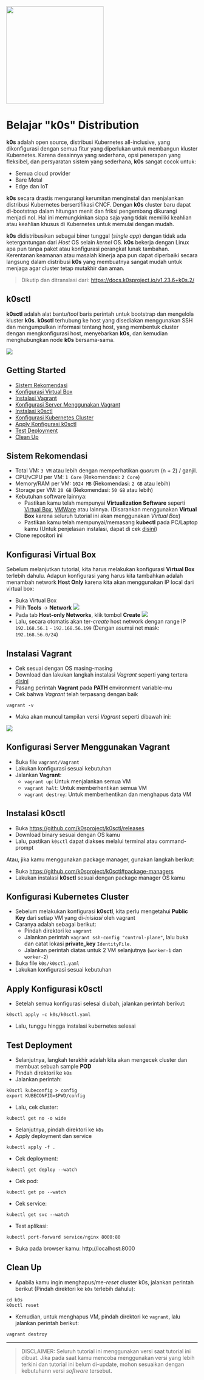 <img alt="" src="./docs/assets/k0s-logo.png" width="256" />

# Belajar "k0s" Distribution #
**k0s** adalah open source, distribusi Kubernetes all-inclusive, yang dikonfigurasi dengan semua fitur yang diperlukan untuk membangun kluster Kubernetes. Karena desainnya yang sederhana, opsi penerapan yang fleksibel, dan persyaratan sistem yang sederhana, **k0s** sangat cocok untuk:

- Semua cloud provider
- Bare Metal
- Edge dan IoT

**k0s** secara drastis mengurangi kerumitan menginstal dan menjalankan distribusi Kubernetes bersertifikasi CNCF. Dengan **k0s** cluster baru dapat di-bootstrap dalam hitungan menit dan friksi pengembang dikurangi menjadi nol. Hal ini memungkinkan siapa saja yang tidak memiliki keahlian atau keahlian khusus di Kubernetes untuk memulai dengan mudah.

**k0s** didistribusikan sebagai biner tunggal (*single app*) dengan tidak ada ketergantungan dari *Host* OS selain *kernel* OS. **k0s** bekerja dengan Linux apa pun tanpa paket atau konfigurasi perangkat lunak tambahan. Kerentanan keamanan atau masalah kinerja apa pun dapat diperbaiki secara langsung dalam distribusi **k0s** yang membuatnya sangat mudah untuk menjaga agar cluster tetap mutakhir dan aman.

> Dikutip dan ditranslasi dari: https://docs.k0sproject.io/v1.23.6+k0s.2/

## k0sctl ##
**k0sctl** adalah alat bantu/*tool* baris perintah untuk bootstrap dan mengelola kluster **k0s**. **k0sctl** terhubung ke host yang disediakan menggunakan SSH dan mengumpulkan informasi tentang host, yang membentuk cluster dengan mengkonfigurasi host, menyebarkan **k0s**, dan kemudian menghubungkan node **k0s** bersama-sama.

![](./docs/assets/k0sctl-architecture.png)

## Getting Started ##
- [Sistem Rekomendasi](#sistem-rekomendasi)
- [Konfigurasi Virtual Box](#konfigurasi-virtual-box)
- [Instalasi Vagrant](#instalasi-vagrant)
- [Konfigurasi Server Menggunakan Vagrant](#konfigurasi-server-menggunakan-vagrant)
- [Instalasi k0sctl](#instalasi-k0sctl)
- [Konfigurasi Kubernetes Cluster](#konfigurasi-kubernetes-cluster)
- [Apply Konfigurasi k0sctl](#apply-konfigurasi-k0sctl)
- [Test Deployment](#test-deployment)
- [Clean Up](#)

## Sistem Rekomendasi ##
- Total VM: `3 VM` atau lebih dengan memperhatikan *quorum* (n + 2) / ganjil.
- CPU/vCPU per VM: `1 Core` (Rekomendasi: `2 Core`)
- Memory/RAM per VM: `1024 MB` (Rekomendasi: `2 GB` atau lebih)
- Storage per VM: `20 GB` (Rekomendasi: `50 GB` atau lebih)
- Kebutuhan software lainnya:
  - Pastikan kamu telah mempunyai **Virtualization Software** seperti [Virtual Box](https://www.virtualbox.org/), [VMWare](https://www.vmware.com/) atau lainnya. (Disarankan menggunakan **Virtual Box** karena seluruh tutorial ini akan menggunakan *Virtual Box*)
  - Pastikan kamu telah mempunyai/memasang **kubectl** pada PC/Laptop kamu (Untuk penjelasan instalasi, dapat di cek [disini](https://kubernetes.io/docs/tasks/tools/))
- Clone repositori ini

## Konfigurasi Virtual Box ##
Sebelum melanjutkan tutorial, kita harus melakukan konfigurasi **Virtual Box** terlebih dahulu. Adapun konfigurasi yang harus kita tambahkan adalah menambah network **Host Only** karena kita akan menggunakan IP local dari virtual box:
- Buka Virtual Box
- Pilih **Tools** -> **Network**
![](./docs/assets/vbox-1.png)
- Pada tab **Host-only Networks**, klik tombol **Create**
![](./docs/assets/vbox-2.png)
- Lalu, secara otomatis akan ter-*create* host network dengan range IP `192.168.56.1` - `192.168.56.199` (Dengan asumsi net mask: `192.168.56.0/24`)

## Instalasi Vagrant ##
- Cek sesuai dengan OS masing-masing
- Download dan lakukan langkah instalasi *Vagrant* seperti yang tertera [disini](https://developer.hashicorp.com/vagrant/downloads?product_intent=vagrant)
- Pasang perintah **Vagrant** pada **PATH** environment variable-mu
- Cek bahwa *Vagrant* telah terpasang dengan baik
```
vagrant -v
```
- Maka akan muncul tampilan versi *Vagrant* seperti dibawah ini:

![](./docs/assets/ss-001.png)

## Konfigurasi Server Menggunakan Vagrant ##
- Buka file `vagrant/Vagrant`
- Lakukan konfigurasi sesuai kebutuhan
- Jalankan **Vagrant**:
  - `vagrant up`: Untuk menjalankan semua VM
  - `vagrant halt`: Untuk memberhentikan semua VM
  - `vagrant destroy`: Untuk memberhentikan dan menghapus data VM

## Instalasi k0sctl ##
- Buka https://github.com/k0sproject/k0sctl/releases
- Download binary sesuai dengan OS kamu
- Lalu, pastikan `k0sctl` dapat diakses melalui terminal atau command-prompt

Atau, jika kamu menggunakan package manager, gunakan langkah berikut:
- Buka https://github.com/k0sproject/k0sctl#package-managers
- Lakukan instalasi **k0sctl** sesuai dengan package manager OS kamu

## Konfigurasi Kubernetes Cluster ##
- Sebelum melakukan konfigurasi **k0sctl**, kita perlu mengetahui **Public Key** dari setiap VM yang di-*inisiasi* oleh vagrant
- Caranya adalah sebagai berikut:
  - Pindah direktori ke `vagrant`
  - Jalankan perintah `vagrant ssh-config "control-plane"`, lalu buka dan catat lokasi **private_key** `IdentityFile`.
  - Jalankan perintah diatas untuk 2 VM selanjutnya (`worker-1` dan `worker-2`)
- Buka file `k0s/k0sctl.yaml`
- Lakukan konfigurasi sesuai kebutuhan

## Apply Konfigurasi k0sctl ##
- Setelah semua konfigurasi selesai diubah, jalankan perintah berikut:
```
k0sctl apply -c k0s/k0sctl.yaml
```
- Lalu, tunggu hingga instalasi kubernetes selesai

## Test Deployment ##
- Selanjutnya, langkah terakhir adalah kita akan mengecek cluster dan membuat sebuah sample **POD**
- Pindah direktori ke `k0s`
- Jalankan perintah:
```
k0sctl kubeconfig > config
export KUBECONFIG=$PWD/config
```
- Lalu, cek cluster:
```
kubectl get no -o wide
```
- Selanjutnya, pindah direktori ke `k8s`
- Apply deployment dan service
```
kubectl apply -f .
```
- Cek deployment:
```
kubectl get deploy --watch
```
- Cek pod:
```
kubectl get po --watch
```
- Cek service:
```
kubectl get svc --watch
```
- Test aplikasi:
```
kubectl port-forward service/nginx 8000:80
```
- Buka pada browser kamu: http://localhost:8000

## Clean Up ##
- Apabila kamu ingin menghapus/me-*reset* cluster k0s, jalankan perintah berikut (Pindah direktori ke `k0s` terlebih dahulu):
```
cd k0s
k0sctl reset
```
- Kemudian, untuk menghapus VM, pindah direktori ke `vagrant`, lalu jalankan perintah berikut:
```
vagrant destroy
```

---

> DISCLAIMER: Seluruh tutorial ini menggunakan versi saat tutorial ini dibuat. Jika pada saat kamu mencoba menggunakan versi yang lebih terkini dan tutorial ini belum di-update, mohon sesuaikan dengan kebutuhann versi *software* tersebut.
